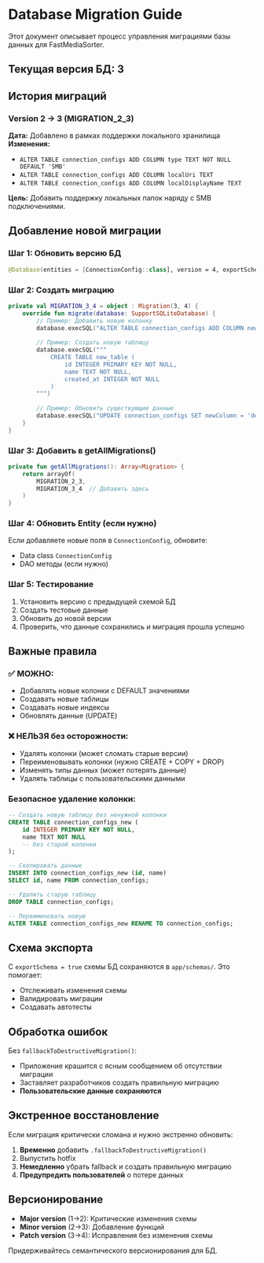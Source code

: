 # Database Migration Guide

Этот документ описывает процесс управления миграциями базы данных для FastMediaSorter.

## Текущая версия БД: 3

## История миграций

### Version 2 → 3 (MIGRATION_2_3)
**Дата:** Добавлено в рамках поддержки локального хранилища
**Изменения:**
- `ALTER TABLE connection_configs ADD COLUMN type TEXT NOT NULL DEFAULT 'SMB'`
- `ALTER TABLE connection_configs ADD COLUMN localUri TEXT`
- `ALTER TABLE connection_configs ADD COLUMN localDisplayName TEXT`

**Цель:** Добавить поддержку локальных папок наряду с SMB подключениями.

## Добавление новой миграции

### Шаг 1: Обновить версию БД
```kotlin
@Database(entities = [ConnectionConfig::class], version = 4, exportSchema = true)
```

### Шаг 2: Создать миграцию
```kotlin
private val MIGRATION_3_4 = object : Migration(3, 4) {
    override fun migrate(database: SupportSQLiteDatabase) {
        // Пример: Добавить новую колонку
        database.execSQL("ALTER TABLE connection_configs ADD COLUMN newColumn TEXT")
        
        // Пример: Создать новую таблицу
        database.execSQL("""
            CREATE TABLE new_table (
                id INTEGER PRIMARY KEY NOT NULL,
                name TEXT NOT NULL,
                created_at INTEGER NOT NULL
            )
        """)
        
        // Пример: Обновить существующие данные
        database.execSQL("UPDATE connection_configs SET newColumn = 'default_value' WHERE newColumn IS NULL")
    }
}
```

### Шаг 3: Добавить в getAllMigrations()
```kotlin
private fun getAllMigrations(): Array<Migration> {
    return arrayOf(
        MIGRATION_2_3,
        MIGRATION_3_4  // Добавить здесь
    )
}
```

### Шаг 4: Обновить Entity (если нужно)
Если добавляете новые поля в `ConnectionConfig`, обновите:
- Data class `ConnectionConfig`
- DAO методы (если нужно)

### Шаг 5: Тестирование
1. Установить версию с предыдущей схемой БД
2. Создать тестовые данные
3. Обновить до новой версии
4. Проверить, что данные сохранились и миграция прошла успешно

## Важные правила

### ✅ МОЖНО:
- Добавлять новые колонки с DEFAULT значениями
- Создавать новые таблицы
- Создавать новые индексы
- Обновлять данные (UPDATE)

### ❌ НЕЛЬЗЯ без осторожности:
- Удалять колонки (может сломать старые версии)
- Переименовывать колонки (нужно CREATE + COPY + DROP)
- Изменять типы данных (может потерять данные)
- Удалять таблицы с пользовательскими данными

### Безопасное удаление колонки:
```sql
-- Создать новую таблицу без ненужной колонки
CREATE TABLE connection_configs_new (
    id INTEGER PRIMARY KEY NOT NULL,
    name TEXT NOT NULL
    -- без старой колонки
);

-- Скопировать данные
INSERT INTO connection_configs_new (id, name)
SELECT id, name FROM connection_configs;

-- Удалить старую таблицу
DROP TABLE connection_configs;

-- Переименовать новую
ALTER TABLE connection_configs_new RENAME TO connection_configs;
```

## Схема экспорта

С `exportSchema = true` схемы БД сохраняются в `app/schemas/`. Это помогает:
- Отслеживать изменения схемы
- Валидировать миграции
- Создавать автотесты

## Обработка ошибок

Без `fallbackToDestructiveMigration()`:
- Приложение крашится с ясным сообщением об отсутствии миграции
- Заставляет разработчиков создать правильную миграцию
- **Пользовательские данные сохраняются**

## Экстренное восстановление

Если миграция критически сломана и нужно экстренно обновить:

1. **Временно** добавить `.fallbackToDestructiveMigration()`
2. Выпустить hotfix
3. **Немедленно** убрать fallback и создать правильную миграцию
4. **Предупредить пользователей** о потере данных

## Версионирование

- **Major version** (1→2): Критические изменения схемы
- **Minor version** (2→3): Добавление функций
- **Patch version** (3→4): Исправления без изменения схемы

Придерживайтесь семантического версионирования для БД.